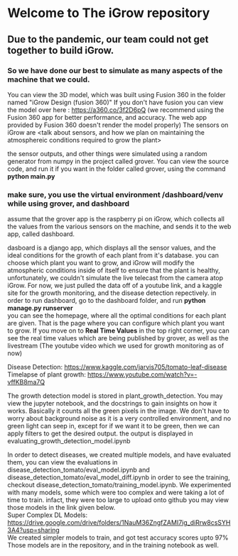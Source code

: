 # Welcome to The iGrow repository

## Due to the pandemic, our team could not get together to build iGrow. 
### So we have done our best to simulate as many aspects of the machine that we could.

You can view the 3D model, which was built using Fusion 360 in the folder named "iGrow Design (fusion 360)"
If you don't have fusion you can view the model over here : https://a360.co/3f2D6pQ 
(we recommend using the Fusion 360 app for better performance, and accuracy.
The web app provided by Fusion 360 doesn't render the model properly)
The sensors on iGrow are <talk about sensors, and how we plan on maintaining the atmosphereic conditions required to grow the plant>


the sensor outputs, and other things were simulated using a random generator from numpy in the project called grover.
You can view the source code, and run it if you want in the folder called grover, using the command <br> <b>python main.py</b><br>

### make sure, you use the virtual environment /dashboard/venv while using grover, and dashboard
assume that the grover app is the raspberry pi on iGrow, which collects all the values from the various sensors on the machine,
and sends it to the web app, called dashboard.

dasboard is a django app, which displays all the sensor values, and the ideal conditions for the growth of each plant from it's database.
you can choose which plant you want to grow, and iGrow will modify the atmospheric conditions inside of itself to ensure that the plant
is healthy, unfortunately, we couldn't simulate the live telecast from the camera atop iGrow.
For now, we just pulled the data off of a youtube link, and a kaggle site for the growth monitoring, and the disease detection repectively.
in order to run dashboard, go to the dashboard folder, and run <b>python manage.py runserver</b> <br>
you can see the homepage, where all the optimal conditions for each plant are given. 
That is the page where you can configure which plant you want to grow. If you move on to <b>Real Time Values</b> in the top right corner, 
you can see the real time values which are being published by grover, 
as well as the livestream (The youtube video which we used for growth monitoring as of now)

Disease Detection: https://www.kaggle.com/jarvis705/tomato-leaf-disease
<br>
Timelapse of plant growth: https://www.youtube.com/watch?v=-vffKB8ma7Q

The growth detection model is stored in plant_growth_detection. You may view the jupyter notebook, and the docstrings
to gain insights on how it works. Basically it counts all the green pixels in the image. We don't have to worry about background noise
as it is a very controlled environment, and no green light can seep in, except for if we want it to be green, 
then we can apply filters to get the desired output.
the output is displayed in evaluating_growth_detection_model.ipynb



In order to detect diseases, we created multiple models, and have evaluated them,
you can view the evaluations in disease_detection_tomato/eval_model.ipynb and disease_detection_tomato/eval_model_diff.ipynb
in order to see the training, checkout disease_detection_tomato/training_model.ipynb. We experimented with many models, 
some which were too complex and were taking a lot of time to train. infact, they were too large to upload onto github
you may view those models in the link given below.
<br>
Super Complex DL Models: https://drive.google.com/drive/folders/1NauM36ZngfZAMI7ig_diRrw8csSYH3A4?usp=sharing <br>
We created simpler models to train, and got test accuracy scores upto 97%
Those models are in the repository, and in the training notebook as well.
